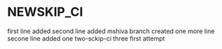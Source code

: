 # NEWSKIP_CI
first line added
second line added
mshiva branch created
one more line
secone line added
one
two-sckip-ci
three
first attempt
